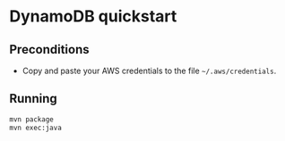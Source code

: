 # DynamoDB quickstart

## Preconditions
- Copy and paste your AWS credentials to the file `~/.aws/credentials`.

## Running
```bash
mvn package
mvn exec:java
```

